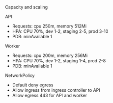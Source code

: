 Capacity and scaling

API
- Requests: cpu 250m, memory 512Mi
- HPA: CPU 70%, dev 1-2, staging 2-5, prod 3-10
- PDB: minAvailable 1

Worker
- Requests: cpu 200m, memory 256Mi
- HPA: CPU 70%, dev 1-2, staging 1-4, prod 2-8
- PDB: minAvailable 1

NetworkPolicy
- Default deny egress
- Allow ingress from ingress controller to API
- Allow egress 443 for API and worker
